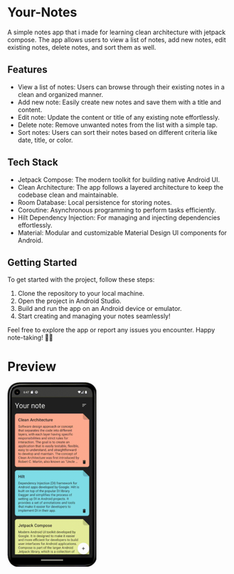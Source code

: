 # Your-Notes
A simple notes app that i made for learning clean architecture with jetpack compose. The app allows users to view a list of notes, add new notes, edit existing notes, delete notes, and sort them as well.

## Features
<ul>
  <li>View a list of notes: Users can browse through their existing notes in a clean and organized manner.</li>
  <li>Add new note: Easily create new notes and save them with a title and content.</li>
  <li>Edit note: Update the content or title of any existing note effortlessly.</li>
  <li>Delete note: Remove unwanted notes from the list with a simple tap.</li>
  <li>Sort notes: Users can sort their notes based on different criteria like date, title, or color.</li>
</ul>

## Tech Stack
<ul>
  <li>Jetpack Compose: The modern toolkit for building native Android UI.</li>
  <li>Clean Architecture: The app follows a layered architecture to keep the codebase clean and maintainable.</li>
  <li>Room Database: Local persistence for storing notes.</li>
  <li>Coroutine: Asynchronous programming to perform tasks efficiently.</li>
  <li>Hilt Dependency Injection: For managing and injecting dependencies effortlessly.</li>
  <li>Material: Modular and customizable Material Design UI components for Android.</li>
</ul>

## Getting Started

To get started with the project, follow these steps:

1. Clone the repository to your local machine.
2. Open the project in Android Studio.
3. Build and run the app on an Android device or emulator.
4. Start creating and managing your notes seamlessly!

Feel free to explore the app or report any issues you encounter. Happy note-taking! 📝🚀

# Preview
<img src="https://github.com/faynald/Your-Notes/blob/master/demo.gif" width="200">
